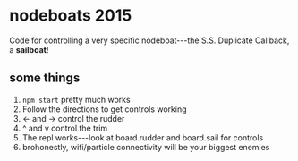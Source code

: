 # nodeboats 2015

Code for controlling a very specific nodeboat---the S.S. Duplicate Callback, a **sailboat**!

## some things

1. `npm start` pretty much works
2. Follow the directions to get controls working
3. <- and -> control the rudder
4. ^ and v control the trim
5. The repl works---look at board.rudder and board.sail for controls
6. brohonestly, wifi/particle connectivity will be your biggest enemies
